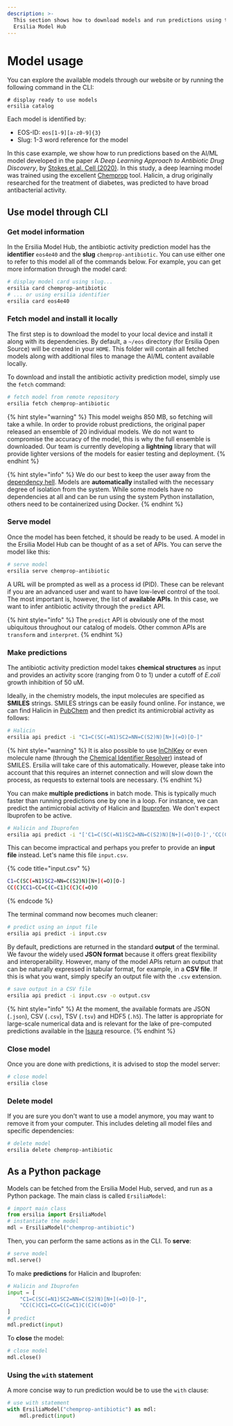 ```yaml
---
description: >-
  This section shows how to download models and run predictions using the
  Ersilia Model Hub
---
```


# Model usage

You can explore the available models through our website or by running the following command in the CLI:

```
# display ready to use models
ersilia catalog
```

Each model is identified by:

* EOS-ID: `eos[1-9][a-z0-9]{3}`
* Slug: 1-3 word reference for the model

In this case example, we show how to run predictions based on the AI/ML model developed in the paper _A Deep Learning Approach to Antibiotic Drug Discovery_, by [Stokes et al. Cell (2020)](https://www.cell.com/cell/fulltext/S0092-8674\(20\)30102-1?\_returnURL=https%3A%2F%2Flinkinghub.elsevier.com%2Fretrieve%2Fpii%2FS0092867420301021%3Fshowall%3Dtrue). In this study, a deep learning model was trained using the excellent [Chemprop](https://github.com/chemprop/chemprop) tool. Halicin, a drug originally researched for the treatment of diabetes, was predicted to have broad antibacterial activity.

## Use model through CLI

### Get model information

In the Ersilia Model Hub, the antibiotic activity prediction model has the **identifier** `eos4e40`  and the **slug** `chemprop-antibiotic`. You can use either one to refer to this model all of the commands below. For example, you can get more information through the model card:

```bash
# display model card using slug...
ersilia card chemprop-antibiotic
# ... or using ersilia identifier
ersilia card eos4e40
```

### Fetch model and install it locally

The first step is to download the model to your local device and install it along with its dependencies. By default, a `~/eos` directory (for Ersilia Open Source) will be created in your `HOME`. This folder will contain all fetched models along with additional files to manage the AI/ML content available locally.

To download and install the antibiotic activity prediction model, simply use the `fetch` command:

```bash
# fetch model from remote repository
ersilia fetch chemprop-antibiotic
```

{% hint style="warning" %}
This model weighs 850 MB, so fetching will take a while. In order to provide robust predictions, the original paper released an ensemble of 20 individual models. We do not want to compromise the accuracy of the model, this is why the full ensemble is downloaded. Our team is currently developing a **lightning** library that will provide lighter versions of the models for easier testing and deployment.
{% endhint %}

{% hint style="info" %}
We do our best to keep the user away from the [dependency hell](https://en.wikipedia.org/wiki/Dependency\_hell). Models are **automatically** installed with the necessary degree of isolation from the system. While some models have no dependencies at all and can be run using the system Python installation, others need to be containerized using Docker.&#x20;
{% endhint %}

### Serve model

Once the model has been fetched, it should be ready to be used. A model in the Ersilia Model Hub can be thought of as a set of APIs. You can serve the model like this:

```bash
# serve model
ersilia serve chemprop-antibiotic
```

A URL will be prompted as well as a process id (PID). These can be relevant if you are an advanced user and want to have low-level control of the tool. The most important is, however, the list of **available APIs**. In this case, we want to infer antibiotic activity through the `predict` API.

{% hint style="info" %}
The `predict` API is obviously one of the most ubiquitous throughout our catalog of models. Other common APIs are `transform` and `interpret`.
{% endhint %}

### Make predictions

The antibiotic activity prediction model takes **chemical structures** as input and provides an activity score (ranging from 0 to 1) under a cutoff of _E.coli_ growth inhibition of 50 uM.

Ideally, in the chemistry models, the input molecules are specified as **SMILES** strings. SMILES strings can be easily found online. For instance, we can find Halicin in [PubChem](https://pubchem.ncbi.nlm.nih.gov/compound/Halicin#section=Canonical-SMILES) and then predict its antimicrobial activity as follows:

```bash
# Halicin
ersilia api predict -i "C1=C(SC(=N1)SC2=NN=C(S2)N)[N+](=O)[O-]"
```

{% hint style="warning" %}
It is also possible to use [InChIKey](https://pubchem.ncbi.nlm.nih.gov/compound/Halicin#section=InChI-Key) or even molecule name (through the [Chemical Identifier Resolver](https://cactus.nci.nih.gov/chemical/structure)) instead of SMILES. Ersilia will take care of this automatically. However, please take into account that this requires an internet connection and will slow down the process, as requests to external tools are necessary.
{% endhint %}

You can make **multiple predictions** in batch mode. This is typically much faster than running predictions one by one in a loop. For instance, we can predict the antimicrobial activity of Halicin and [Ibuprofen](https://pubchem.ncbi.nlm.nih.gov/compound/Ibuprofen#section=Canonical-SMILES). We don't expect Ibuprofen to be active.

```bash
# Halicin and Ibuprofen
ersilia api predict -i "['C1=C(SC(=N1)SC2=NN=C(S2)N)[N+](=O)[O-]','CC(C)CC1=CC=C(C=C1)C(C)C(=O)O']"
```

This can become impractical and perhaps you prefer to provide an **input file** instead. Let's name this file `input.csv`.

{% code title="input.csv" %}
```bash
C1=C(SC(=N1)SC2=NN=C(S2)N)[N+](=O)[O-]
CC(C)CC1=CC=C(C=C1)C(C)C(=O)O
```
{% endcode %}

The terminal command now becomes much cleaner:

```bash
# predict using an input file
ersilia api predict -i input.csv
```

By default, predictions are returned in the standard **output** of the terminal. We favour the widely used **JSON format** because it offers great flexibility and interoperability. However, many of the model APIs return an output that can be naturally expressed in tabular format, for example, in a **CSV file**. If this is what you want, simply specify an output file with the `.csv` extension.

```bash
# save output in a CSV file
ersilia api predict -i input.csv -o output.csv
```

{% hint style="info" %}
At the moment, the available formats are JSON (`.json`), CSV (`.csv`), TSV (`.tsv`) and HDF5 (`.h5`). The latter is appropriate for large-scale numerical data and is relevant for the lake of pre-computed predictions available in the [Isaura](https://github.com/ersilia-os/isaura) resource.
{% endhint %}

### Close model

Once you are done with predictions, it is advised to stop the model server:

```bash
# close model
ersilia close
```

### Delete model

If you are sure you don't want to use a model anymore, you may want to remove it from your computer. This includes deleting all model files and specific dependencies:

```bash
# delete model
ersilia delete chemprop-antibiotic
```

## As a Python package

Models can be fetched from the Ersilia Model Hub, served, and run as a Python package. The main class is called `ErsiliaModel`:

```python
# import main class
from ersilia import ErsiliaModel
# instantiate the model
mdl = ErsiliaModel("chemprop-antibiotic")
```

Then, you can perform the same actions as in the CLI. To **serve**:

```python
# serve model
mdl.serve()
```

To make **predictions** for Halicin and Ibuprofen:

```python
# Halicin and Ibuprofen
input = [
    "C1=C(SC(=N1)SC2=NN=C(S2)N)[N+](=O)[O-]",
    "CC(C)CC1=CC=C(C=C1)C(C)C(=O)O"
]
# predict
mdl.predict(input)
```

To **close** the model:

```python
# close model
mdl.close()
```

### Using the `with` statement

A more concise way to run prediction would be to use the `with` clause:

```python
# use with statement
with ErsiliaModel("chemprop-antibiotic") as mdl:
    mdl.predict(input)
```
